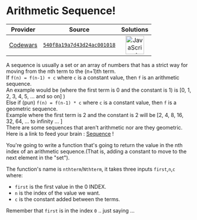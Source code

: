 [_metadata_:generated]: - "true"

# Arithmetic Sequence!

<!-- INFO TABLE BEGIN -->

| Provider                                        | Source                                                                               | Solutions                                                                                                                                                    |
| :---------------------------------------------: | :----------------------------------------------------------------------------------: | :----------------------------------------------------------------------------------------------------------------------------------------------------------: |
| [Codewars](../../../docs/providers/Codewars.md) | [`540f8a19a7d43d24ac001018`](https://www.codewars.com/kata/540f8a19a7d43d24ac001018) | [<img src="https://res.cloudinary.com/rascaltwo/image/upload/v1631924076/javascript_ehszr7.svg" alt="JavaScript" title="JavaScript" width="50" />](solve.js) |

<!-- INFO TABLE END -->

A sequence is usually a set or an array of numbers that has a strict way for moving from the nth term to the (n+1)th term.<br />
If ``f(n) = f(n-1) + c`` where ``c`` is a constant value, then ``f`` is an arithmetic sequence.<br />
An example would be (where the first term is 0 and the constant is 1) is [0, 1, 2, 3, 4, 5, ... and so on] )<br />
Else if (pun) ``f(n) = f(n-1) * c`` where ``c`` is a constant value, then ``f`` is a geometric sequence.<br />
Example where the first term is 2 and  the constant is 2 will be [2, 4, 8, 16, 32, 64, ... to infinity ... ]<br />
There are some sequences that aren't arithmetic nor are they geometric.<br />
Here is a link to feed your brain : <a href=http://en.wikipedia.org/wiki/Sequence>Sequence</a> !


You're going to write a function that's going to return the value in the nth index of an arithmetic sequence.(That is, adding a constant to move to the next element in the "set").

The function's name is `nthterm`/`Nthterm`, it takes three inputs `first`,`n`,`c` where:

  - ``first`` is the first value in the 0 INDEX.<br />
  - ``n`` is the index of the value we want.<br />
  - ``c`` is the constant added between the terms.

Remember that `first` is in the index ``0`` .. just saying ...
